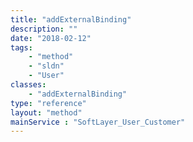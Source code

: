 ```yaml
---
title: "addExternalBinding"
description: ""
date: "2018-02-12"
tags:
    - "method"
    - "sldn"
    - "User"
classes:
    - "addExternalBinding"
type: "reference"
layout: "method"
mainService : "SoftLayer_User_Customer"
---
```

